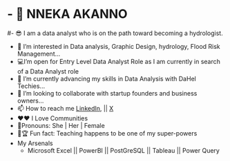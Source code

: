 # - 👋 NNEKA AKANNO

#- 😎 I am a data analyst who is on the path toward becoming a hydrologist.
- 👀 I’m interested in Data analysis, Graphic Design, hydrology, Flood Risk Management...
- 💻I’m open for Entry Level Data Analyst Role as I am currently in search of a Data Analyst role
- 🌱 I’m currently advancing my skills in Data Analysis with DaHel Techies...
- 💞️ I’m looking to collaborate with startup founders and business owners...
- 📫 How to reach me [LinkedIn](https://www.linkedin.com/in/nneka-akanno?utm_source=share&utm_campaign=share_via&utm_content=profile&utm_medium=android_app), || [X](https://twitter.com/MarieSabestine)
- ❤❤ I Love Communities
- 👗Pronouns: She | Her | Female
- 🥇🏆 Fun fact: Teaching happens to be one of my super-powers
- My Arsenals
  - Microsoft Excel || PowerBI || PostGreSQL || Tableau || Power Query
<!---
MarySabestine/MarySabestine is a ✨ special ✨ repository because its `README.md` (this file) appears on your GitHub profile.
You can click the Preview link to take a look at your changes.
--->
